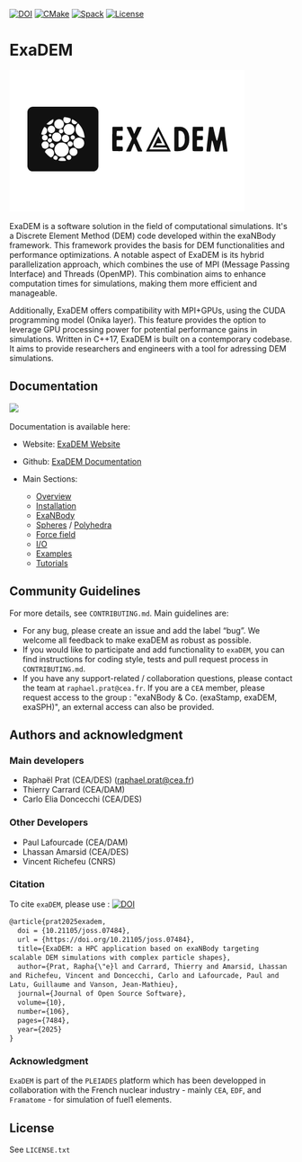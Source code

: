 [![DOI](https://joss.theoj.org/papers/10.21105/joss.07484/status.svg)](https://doi.org/10.21105/joss.07484)
[![CMake](https://github.com/Collab4exaNBody/exaDEM/actions/workflows/cmake.yml/badge.svg)](https://github.com/Collab4exaNBody/exaDEM/actions/workflows/cmake.yml)
[![Spack](https://github.com/Collab4exaNBody/exaDEM/actions/workflows/spack.yml/badge.svg)](https://github.com/Collab4exaNBody/exaDEM/actions/workflows/spack.yml)
[![License](https://img.shields.io/badge/License-Apache_2.0-blue.svg)](https://opensource.org/licenses/Apache-2.0)

# ExaDEM

![](doc/logo/exaDEMlogo2.png)

ExaDEM is a software solution in the field of computational simulations. It's a Discrete Element Method (DEM) code developed within the exaNBody framework. This framework provides the basis for DEM functionalities and performance optimizations. A notable aspect of ExaDEM is its hybrid parallelization approach, which combines the use of MPI (Message Passing Interface) and Threads (OpenMP). This combination aims to enhance computation times for simulations, making them more efficient and manageable.

Additionally, ExaDEM offers compatibility with MPI+GPUs, using the CUDA programming model (Onika layer). This feature provides the option to leverage GPU processing power for potential performance gains in simulations. Written in C++17, ExaDEM is built on a contemporary codebase. It aims to provide researchers and engineers with a tool for adressing DEM simulations.

## Documentation


<img src="https://github.com/user-attachments/assets/a1891669-f579-4dd3-a109-82f2fe3cd587" width="200">

Documentation is available here: 

- Website: [ExaDEM Website](https://collab4exanbody.github.io/doc_exaDEM/)
- Github: [ExaDEM Documentation](https://github.com/Collab4exaNBody/doc_exaDEM.git)

- Main Sections:
  - [Overview](https://collab4exanbody.github.io/doc_exaDEM/project_exaDEM/Overview.html#overview-of-exadem)
  - [Installation](https://collab4exanbody.github.io/doc_exaDEM/project_exaDEM/Installation.html)
  - [ExaNBody](https://collab4exanbody.github.io/doc_exaDEM/project_exaNBody/index.html)
  - [Spheres](https://collab4exanbody.github.io/doc_exaDEM/project_exaDEM/user_guide/spheres.html) / [Polyhedra](https://collab4exanbody.github.io/doc_exaDEM/project_exaDEM/user_guide/polyhedra.html)
  - [Force field](https://collab4exanbody.github.io/doc_exaDEM/project_exaDEM/user_guide/force_field.html)
  - [I/O](https://collab4exanbody.github.io/doc_exaDEM/project_exaDEM/user_guide/IO.html)
  - [Examples](https://collab4exanbody.github.io/doc_exaDEM/project_exaDEM/Test_cases.html)
  - [Tutorials](https://collab4exanbody.github.io/doc_exaDEM/project_exaDEM/Tutorial.html)

## Community Guidelines

For more details, see `CONTRIBUTING.md`. Main guidelines are:

- For any bug, please create an issue and add the label “bug”. We welcome all feedback to make exaDEM as robust as possible.
- If you would like to participate and add functionality to `exaDEM`, you can find instructions for coding style, tests and pull request process in `CONTRIBUTING.md`.
- If you have any support-related / collaboration questions, please contact the team at `raphael.prat@cea.fr`. If you are a `CEA` member, please request access to the group : "exaNBody & Co. (exaStamp, exaDEM, exaSPH)", an external access can also be provided. 

## Authors and acknowledgment

### Main developers

- Raphaël Prat (CEA/DES) (raphael.prat@cea.fr)
- Thierry Carrard (CEA/DAM)
- Carlo Elia Doncecchi (CEA/DES)

### Other Developers

- Paul Lafourcade (CEA/DAM)
- Lhassan Amarsid (CEA/DES)
- Vincent Richefeu (CNRS)

### Citation

To cite `exaDEM`, please use : [![DOI](https://joss.theoj.org/papers/10.21105/joss.07484/status.svg)](https://doi.org/10.21105/joss.07484) 

```
@article{prat2025exadem,
  doi = {10.21105/joss.07484},
  url = {https://doi.org/10.21105/joss.07484},
  title={ExaDEM: a HPC application based on exaNBody targeting scalable DEM simulations with complex particle shapes},
  author={Prat, Rapha{\"e}l and Carrard, Thierry and Amarsid, Lhassan and Richefeu, Vincent and Doncecchi, Carlo and Lafourcade, Paul and Latu, Guillaume and Vanson, Jean-Mathieu},
  journal={Journal of Open Source Software},
  volume={10},
  number={106},
  pages={7484},
  year={2025}
}
```

### Acknowledgment

`ExaDEM` is part of the `PLEIADES` platform which has been developped in collaboration with the French nuclear industry - mainly `CEA`, `EDF`, and `Framatome` - for simulation of fuel1 elements.

## License

See `LICENSE.txt`
